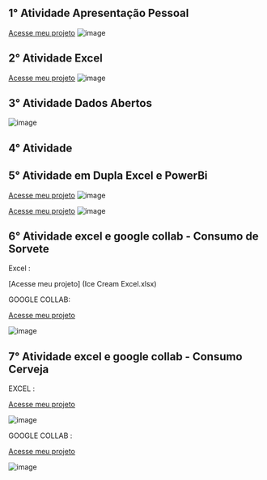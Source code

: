 
## 1° Atividade Apresentação Pessoal
[Acesse meu projeto](https://www.canva.com/design/DAGfsda_pds/I_vLEvwjObxcAmmvRj8x0g/view?utm_content=DAGfsda_pds&utm_campaign=designshare&utm_medium=link2&utm_source=uniquelinks&utlId=h1e599a5ef9)
![image](https://github.com/user-attachments/assets/f2cad49a-d8ca-42ca-8e87-2674798a8f92)
## 2° Atividade Excel
[Acesse meu projeto](https://github.com/braga2601/INF-LOG/blob/0400ce6c0fee1bb98afa80841fa200cce6ec32a7/Dicionario%20Guilherme%20Braga.xlsx)
![image](https://github.com/user-attachments/assets/c8ae98c0-bf9c-4d68-8030-0fc9c8d8cbaa)
## 3° Atividade Dados Abertos
![image](https://github.com/user-attachments/assets/ecdce5f1-760a-432d-a3fa-1220d4a074b5)
## 4° Atividade 
## 5° Atividade em Dupla Excel e PowerBi

[Acesse meu projeto](https://github.com/braga2601/INF-LOG/blob/2a24ffffe68f0733f6b8ca179d23775a2d6c2280/Atividade%20Excel%20Inf..xlsx)
![image](https://github.com/user-attachments/assets/bc8b9e74-57ef-4f55-bc8d-b887b3612cff)

[Acesse meu projeto](https://github.com/braga2601/INF-LOG/blob/f4d6c984f188dc93641737c2a2d415150b263a6d/trabalho%20gui%20e%20vini.pbix)
![image](https://github.com/user-attachments/assets/dddb5399-0aff-441c-8e21-81fd1ee89174)

## 6° Atividade excel e google collab - Consumo de Sorvete 

Excel : 

[Acesse meu projeto] (Ice Cream Excel.xlsx)




GOOGLE COLLAB: 

[Acesse meu projeto](CONSUMO1.ipynb)

![image](https://github.com/user-attachments/assets/b7ea9b43-a35a-41a7-a4cf-97d2335e8f59)





## 7° Atividade excel e google collab - Consumo Cerveja

EXCEL : 

[Acesse meu projeto](https://github.com/braga2601/INF-LOG/raw/refs/heads/main/Consumo_cerveja.csv%20braga.xlsx)

![image](https://github.com/user-attachments/assets/2e72f2af-fba2-43a6-bfe7-3dbd4973aa64)



GOOGLE COLLAB :

[Acesse meu projeto](https://colab.research.google.com/drive/1kd3q2ehOwagyyQTnn7ufMcS319EPYqwK?authuser=0#scrollTo=qVLza_NFKpiy)

![image](https://github.com/user-attachments/assets/e0b621ec-8c5e-4393-a974-b03ff21e5167)


